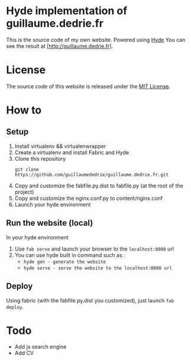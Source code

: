 Hyde implementation of guillaume.dedrie.fr
==========================================
This is the source code of my own website. Powered using [Hyde] You can see the result at [http://guillaume.dedrie.fr].


License
=======
The source code of this website is released under the [MIT License].


How to
======
Setup
-----
 1. Install virtualenv && virtualenwrapper
 2. Create a virtualenv and install Fabric and Hyde
 3. Clone this repository
    ``` 
    git clone https://github.com/guillaumededrie/guillaume.dedrie.fr.git
    ```
 4. Copy and customize the fabfile.py.dist to fabfile.py (at the root of the project)
 5. Copy and customize the nginx.conf.py to content/nginx.conf
 6. Launch your hyde environment

Run the website (local)
-----------------------
In your hyde environment
 1. Use `fab serve` and launch your browser to the `localhost:8080` url
 2. You can use hyde built in command such as :
    * `hyde gen - generate the website`
    * `hyde serve - serve the website to the localhost:8080 url`


Deploy
------
Using fabric (with the fabfile.py.dist you customized), just launch `fab deploy`.


Todo
====
 - Add js search engine	
 - Add CV



[hyde]: https://github.com/hyde/hyde
[http://guillaume.dedrie.fr]: http://guillaume.dedrie.fr
[MIT License]: http://opensource.org/licenses/mit-license
